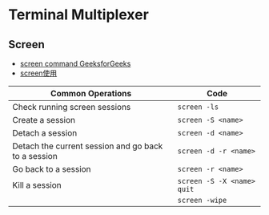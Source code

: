 # Terminal Multiplexer

## Screen

- [screen command GeeksforGeeks](https://www.geeksforgeeks.org/screen-command-in-linux-with-examples/)
- [screen使用](https://blog.csdn.net/qq_28832135/article/details/79831700)

| Common Operations                                   | Code                       |
| --------------------------------------------------- | -------------------------- |
| Check running screen sessions                       | `screen -ls`               |
| Create a session                                    | `screen -S <name>`         |
| Detach a session                                    | `screen -d <name>`         |
| Detach the current session and go back to a session | `screen -d -r <name>`      |
| Go back to a session                                | `screen -r <name>`         |
| Kill a session                                      | `screen -S -X <name> quit` |
|                                                     | `screen -wipe`             |

